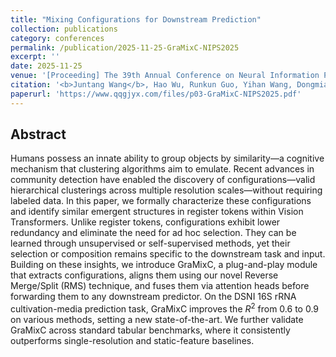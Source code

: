 ```yaml
---
title: "Mixing Configurations for Downstream Prediction"
collection: publications
category: conferences
permalink: /publication/2025-11-25-GraMixC-NIPS2025
excerpt: ''
date: 2025-11-25
venue: '[Proceeding] The 39th Annual Conference on Neural Information Processing Systems (NeurIPS 2025)'
citation: '<b>Juntang Wang</b>, Hao Wu, Runkun Guo, Yihan Wang, Dongmian Zou, Shixin Xu (2025). &quot;Mixing Configurations for Downstream Prediction.&quot; <i>The 39th Annual Conference on Neural Information Processing Systems (NeurIPS 2025)</i>.'
paperurl: 'https://www.qqgjyx.com/files/p03-GraMixC-NIPS2025.pdf'
---
```


## Abstract

Humans possess an innate ability to group objects by similarity—a cognitive mechanism that clustering algorithms aim to emulate. Recent advances in community detection have enabled the discovery of configurations—valid hierarchical clusterings across multiple resolution scales—without requiring labeled data. In this paper, we formally characterize these configurations and identify similar emergent structures in register tokens within Vision Transformers. Unlike register tokens, configurations exhibit lower redundancy and eliminate the need for ad hoc selection. They can be learned through unsupervised or self-supervised methods, yet their selection or composition remains specific to the downstream task and input. Building on these insights, we introduce GraMixC, a plug-and-play module that extracts configurations, aligns them using our novel Reverse Merge/Split (RMS) technique, and fuses them via attention heads before forwarding them to any downstream predictor. On the DSNI 16S rRNA cultivation-media prediction task, GraMixC improves the $R^2$ from 0.6 to 0.9 on various methods, setting a new state-of-the-art. We further validate GraMixC across standard tabular benchmarks, where it consistently outperforms single-resolution and static-feature baselines.
